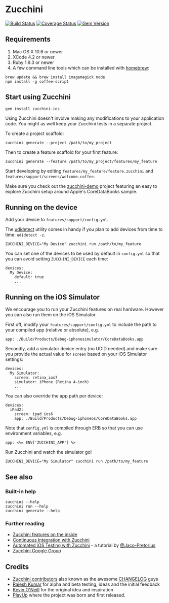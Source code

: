# Zucchini

[![Build Status](https://api.travis-ci.org/zucchini-src/zucchini.png)](http://travis-ci.org/zucchini-src/zucchini)
[![Coverage Status](https://coveralls.io/repos/zucchini-src/zucchini/badge.png)](https://coveralls.io/r/zucchini-src/zucchini)
[![Gem Version](https://badge.fury.io/rb/zucchini-ios.png)](http://badge.fury.io/rb/zucchini-ios)

## Requirements

 1. Mac OS X 10.6 or newer
 2. XCode 4.2 or newer
 3. Ruby 1.9.3 or newer
 4. A few command line tools which can be installed with [homebrew](http://brew.sh/):

```
brew update && brew install imagemagick node
npm install -g coffee-script
```

## Start using Zucchini

```
gem install zucchini-ios
```

Using Zucchini doesn't involve making any modifications to your application code.
You might as well keep your Zucchini tests in a separate project.

To create a project scaffold:

```
zucchini generate --project /path/to/my_project
```

Then to create a feature scaffold for your first feature:

```
zucchini generate --feature /path/to/my_project/features/my_feature
```

Start developing by editing `features/my_feature/feature.zucchini` and `features/support/screens/welcome.coffee`.

Make sure you check out the [zucchini-demo](https://github.com/zucchini-src/zucchini-demo) project featuring an easy to explore Zucchini setup around Apple's CoreDataBooks sample.

## Running on the device

Add your device to `features/support/config.yml`.

The [udidetect](https://github.com/vaskas/udidetect) utility comes in handy if you plan to add devices from time to time: `udidetect -z`.

```
ZUCCHINI_DEVICE="My Device" zucchini run /path/to/my_feature
```
You can set one of the devices to be used by default in `config.yml` so that you can avoid setting `ZUCCHINI_DEVICE` each time:

```
devices:
  My Device:
	default: true
	...
```

## Running on the iOS Simulator

We encourage you to run your Zucchini features on real hardware. However you can also run them on the iOS Simulator.

First off, modify your `features/support/config.yml` to include the path to your compiled app (relative or absolute), e.g.

```
app: ./Build/Products/Debug-iphonesimulator/CoreDataBooks.app
```

Secondly, add a simulator device entry (no UDID needed) and make sure you provide the actual value for `screen` based on your iOS Simulator settings:

```
devices:
  My Simulator:
    screen: retina_ios7
    simulator: iPhone (Retina 4-inch)
    ...
```

You can also override the app path per device:

```
devices:
  iPad2:
    screen: ipad_ios6
    app: ./Build/Products/Debug-iphoneos/CoreDataBooks.app
```

Note that `config.yml` is compiled through ERB so that you can use environment variables, e.g.

```erb
app: <%= ENV['ZUCCHINI_APP'] %>
```


Run Zucchini and watch the simulator go!

```
ZUCCHINI_DEVICE="My Simulator" zucchini run /path/to/my_feature
```

## See also

### Built-in help

```
zucchini --help
zucchini run --help
zucchini generate --help
```

### Further reading

* [Zucchini features on the inside](https://github.com/zucchini-src/zucchini/wiki/Features-on-the-inside)
* [Continuous Integration with Zucchini](https://github.com/zucchini-src/zucchini/wiki/CI)
* [Automated iOS Testing with Zucchini](http://www.jacopretorius.net/2013/04/automated-ios-testing-with-zucchini.html) - a tutorial by [@Jaco-Pretorius](https://github.com/Jaco-Pretorius)
* [Zucchini Google Group](https://groups.google.com/forum/#!forum/zucchini-discuss)

## Credits
* [Zucchini contributors](https://github.com/zucchini-src/zucchini/graphs/contributors) also known as the awesome [CHANGELOG](https://github.com/zucchini-src/zucchini/blob/master/CHANGELOG.md) guys
* [Rajesh Kumar](https://github.com/rajbeniwal) for alpha and beta testing, ideas and the initial feedback
* [Kevin O'Neill](https://github.com/kevinoneill) for the original idea and inspiration
* [PlayUp](http://www.playup.com/) where the project was born and first released.
